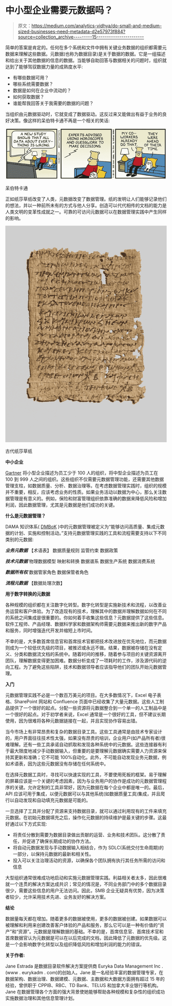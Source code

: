 # 中小型企业需要元数据吗？

> 原文：<https://medium.com/analytics-vidhya/do-small-and-medium-sized-businesses-need-metadata-d2e57973f884?source=collection_archive---------15----------------------->

简单的答案是肯定的。任何在多个系统和文件中拥有关键业务数据的组织都需要元数据来理解这些数据。元数据(也称为数据目录)是关于数据的数据。它是一组描述和给出关于其他数据的信息的数据。当能够自助回答与数据相关的问题时，组织就达到了能够驾驭数据力量的成熟度水平:

*   有哪些数据可用？
*   哪些系统需要数据？
*   数据是如何在企业中流动的？
*   如何获取数据？
*   谁能帮我回答关于我需要的数据的问题？​

当组织由元数据驱动时，它就变成了数据驱动。这反过来又能做出有益于业务的良好决策。像这样的呆伯特卡通不再是一个相关的笑话:

![](img/14dec72fd3511c1a93efd746dfa13a4b.png)

呆伯特卡通

正如纸莎草纸改变了人类，元数据改变了数据管理。纸的发明让人们能够记录他们的想法，并以一种前所未有的方式与他人分享。创造可以代代相传的文档的能力是人类文明的变革性成就之一。可靠的可访问元数据可以在数据管理实践中产生同样的影响。

![](img/8c4ca80a09683b3c29e09b0a603e4dd8.png)

古代纸莎草纸

**中小企业**

[Gartner](https://www.gartner.com/en/information-technology/glossary/smbs-small-and-midsize-businesses) 将小型企业描述为员工少于 100 人的组织，将中型企业描述为员工在 100 到 999 人之间的组织。这些组织不仅需要元数据管理功能，还需要其他数据管理支柱，如数据质量、分析、数据治理等。在考虑数据管理实践时，组织的规模并不重要，相反，应该考虑业务的性质。如果业务活动以数据为中心，那么关注数据管理是有意义的。例如，保险和财富管理组织依靠准确的数据来降低风险和增加利润，因此数据管理，尤其是元数据是他们成功的关键。

**什么是元数据管理？**

DAMA 知识体系( [DMBoK](https://dama.org/content/body-knowledge) )中的元数据管理被定义为“能够访问高质量、集成元数据的计划、实施和控制活动。”支持元数据管理实践的工具和流程需要支持以下不同类别的元数据:

***业务元数据***
【术语表】
数据质量规则
监管约束
数据政策

***技术元数据***
物理数据模型
映射和转换
数据谱系
数据生产系统
数据消费系统

***数据所有权***
数据管家角色
数据保管者角色

***流程元数据***
【数据处理次数】

**用于数字转换的元数据**

各种规模的组织都在关注数字化转型。数字化转型是实施新技术和流程，以改善业务运营和客户体验。为了改造现有的技术，理解其中的数据并理解数据如何在不同的系统之间集成是很重要的。你如何着手收集这些信息？元数据提供了这些信息。软件工程师、产品经理、数据科学家和数据架构师需要元数据来推出新的数字产品和服务，同时增强迭代开发并缩短上市时间。

不幸的是，大多数首席信息官和首席技术官都把技术改进放在优先地位，而元数据则成为一个较低优先级的项目，被推迟或永远不做。结果，数据被存储在没有定义、分类和数据流文档的系统中。随着时间的推移，随着参与项目的关键资源离开团队，理解数据变得更加困难。数据分析变成了一项耗时的工作，涉及源代码的逆向工程。为了避免这些陷阱，技术和数据领导者应该指导他们的团队开始元数据管理。

**入门**

元数据管理实践不必是一个数百万美元的项目。在大多数情况下，Excel 电子表格、SharePoint 网站和 Confluence 页面中已经收集了大量元数据。这些人工制品提供了一个很好的起点。分配一些资源将元数据整合到一个单一的人工制品中是一个很好的起点。对于初学者来说，Excel 通常是一个很好的工具，但不建议长期使用，因为很难将各种元数据链接在一起，并且实现协作容易出错。

当今市场上有非常昂贵和复杂的数据目录工具。这些工具通常是由技术专家设计的，用户界面往往技术性太强，如果没有昂贵的培训，企业用户(如产品所有者)很难理解。还有一些工具承诺自动抓取和发现各种系统中的元数据。这些连接器有利于最大限度地减少手动数据输入，但重要的是要理解元数据确实需要人力资源来保持其更新和准确；它不可能 100%自动化。此外，不可能自动发现业务元数据，例如术语表，因为这些元数据没有存储在任何系统中。

在选择元数据工具时，寻找可以快速实现的工具，不要使用死板的框架。易于理解的屏幕应该是一个关键的考虑因素，因为与业务用户的协作是成功的元数据管理程序的关键。允许定制的工具非常好，因为元数据在每个企业中都是唯一的。最后，API 应该可用于集成，以便元数据可以与其他系统(如数据质量工具)集成，并且爬行以自动发现和自动填充元数据是可能的。

一旦选择了工具并分配了资源来支持数据目录，就可以通过利用现有的工件来填充元数据。在初始元数据填充之后，操作化元数据的持续维护是最关键的步骤。这最好通过以下方式实现:

*   将责任分散到需要为数据目录做出贡献的运营、业务和技术团队。这分散了责任，并促进了确保长期成功的协作方法。
*   将自动元数据发现与手动数据输入相结合，作为 SDLC(系统交付生命周期)的一部分，以保持元数据的最新和相关性。
*   投入可以关注治理活动的资源，以确保各个团队拥有执行其任务所需的访问和信息

大型组织通常很难成功地启动和实施元数据管理实践。利益相关者太多，因此很难就一个连贯的解决方案达成共识；常见的情况是，不同业务部门中的多个数据目录很少，需要这些信息的用户无法访问。因此，SMB 企业无疑具有优势，因为决策者较少，允许采用技术先进、业务友好的解决方案。

**结论**

数据量每天都在增加。随着更多的数据被使用，更多的数据被创建。如果数据可以被理解和利用来创建改善客户体验的产品和服务，那么它可以是一种有价值的“资产”和“资源”。元数据是理解数据的基础。不幸的是，首席信息官、首席技术官和首席数据官认为元数据是可以在以后完成的文档，因此降低了元数据的优先级。这是一个会影响数字化转型以及组织降低风险和增加利润的能力的错误。

**关于作者:**

Jane Estrada 是数据目录软件解决方案提供商 Euryka Data Management Inc .(www . eurykadm . com)的创始人。Jane 是一名经验丰富的数据管理专家，在数据架构、数据治理、数据建模、元数据、主数据和大数据方面拥有超过 15 年的经验，曾供职于 CPPIB、RBC、TD Bank、TELUS 和加拿大丰业银行等机构。Jane 在数据管理各个方面的强大背景使她能够帮助各种规模和复杂性的组织成功实施数据治理和其他信息管理计划。